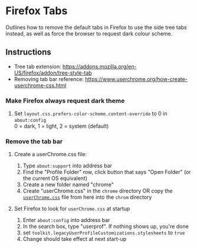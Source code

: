 # Firefox Tabs
Outlines how to remove the default tabs in Firefox to use the side tree tabs instead, as well as force the browser to request dark colour scheme.

## Instructions
* Tree tab extension: https://addons.mozilla.org/en-US/firefox/addon/tree-style-tab
* Removing tab bar reference: https://www.userchrome.org/how-create-userchrome-css.html

### Make Firefox always request dark theme
1. Set `layout.css.prefers-color-scheme.content-override` to 0 in `about:config`    
    0 = dark, 1 = light, 2 = system (default)   

### Remove the tab bar
1. Create a userChrome.css file:
    1. Type `about:support` into address bar
    2. Find the "Profile Folder" row, click button that says "Open Folder" (or the current OS equivalent)
    3. Create a new folder named "chrome"
    4. Create "userChrome.css" in the `chrome` directory OR copy the [`userChrome.css`](userChrome.css) file from here into the `chrom` directory
   
2. Set Firefox to look for `userChrome.css` at startup
    1. Enter `about:config` into address bar
    2. In the search box, type "userprof". If nothing shows up, you're done
    3. set `toolkit.legacyUserProfileCustomizations.stylesheets` to `true`
    4. Change should take effect at next start-up



